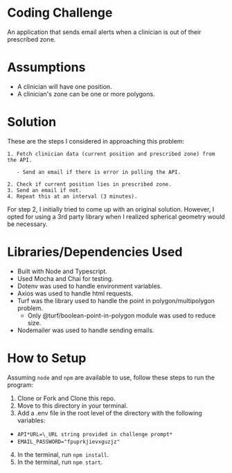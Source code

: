 # Coding Challenge

An application that sends email alerts when a clinician is out of their prescribed zone.

# Assumptions

- A clinician will have one position.
- A clinician's zone can be one or more polygons.

# Solution

These are the steps I considered in approaching this problem:<br>

    1. Fetch clinician data (current position and prescribed zone) from the API.

       - Send an email if there is error in polling the API.

    2. Check if current position lies in prescribed zone.
    3. Send an email if not.
    4. Repeat this at an interval (3 minutes).

For step 2, I initially tried to come up with an original solution. However, I opted for using a 3rd party library when I realized spherical geometry would be necessary.

# Libraries/Dependencies Used

- Built with Node and Typescript.
- Used Mocha and Chai for testing.
- Dotenv was used to handle environment variables.
- Axios was used to handle html requests.
- Turf was the library used to handle the point in polygon/multipolygon problem.
  - Only @turf/boolean-point-in-polygon module was used to reduce size.
- Nodemailer was used to handle sending emails.

# How to Setup

Assuming `node` and `npm` are available to use, follow these steps to run the program:<br>

1.  Clone or Fork and Clone this repo.
2.  Move to this directory in your terminal.
3.  Add a .env file in the root level of the directory with the following variables:

- `API*URL=\_URL string provided in challenge prompt*`
- `EMAIL_PASSWORD="fpuprkjievxguzjz"`

4.  In the terminal, run `npm install`.
5.  In the terminal, run `npm start`.
